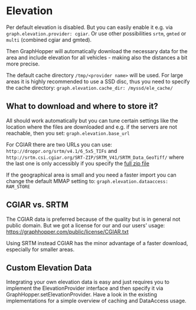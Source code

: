 # Elevation

Per default elevation is disabled. But you can easily enable it e.g. via
`graph.elevation.provider: cgiar`. Or use other possibilities `srtm`, `gmted`
or `multi` (combined cgiar and gmted).

Then GraphHopper will automatically download the necessary data for the area and include elevation 
for all vehicles - making also the distances a bit more precise. 

The default cache directory `/tmp/<provider name>` will be used. For large areas it is highly recommended to 
use a SSD disc, thus you need to specify the cache directory:
`graph.elevation.cache_dir: /myssd/ele_cache/`

## What to download and where to store it? 

All should work automatically but you can tune certain settings like the location where the files are 
downloaded and e.g. if the servers are not reachable, then you set:
`graph.elevation.base_url`

For CGIAR there are two URLs you can use: `http://droppr.org/srtm/v4.1/6_5x5_TIFs` and
`http://srtm.csi.cgiar.org/SRT-ZIP/SRTM_V41/SRTM_Data_GeoTiff/`
where the last one is only accessibly if you specify the 
[full zip file](http://srtm.csi.cgiar.org/SRT-ZIP/SRTM_V41/SRTM_Data_GeoTiff/srtm_01_02.zip)

If the geographical area is small and you need a faster import you can change the default MMAP setting to:
`graph.elevation.dataaccess: RAM_STORE`

## CGIAR vs. SRTM

The CGIAR data is preferred because of the quality but is in general not public domain. 
But we got a license for our and our users' usage: https://graphhopper.com/public/license/CGIAR.txt

Using SRTM instead CGIAR has the minor advantage of a faster download, especially for smaller areas.

## Custom Elevation Data

Integrating your own elevation data is easy and just requires you to implement the
ElevationProvider interface and then specify it via GraphHopper.setElevationProvider.
Have a look in the existing implementations for a simple overview of caching and DataAccess usage.
